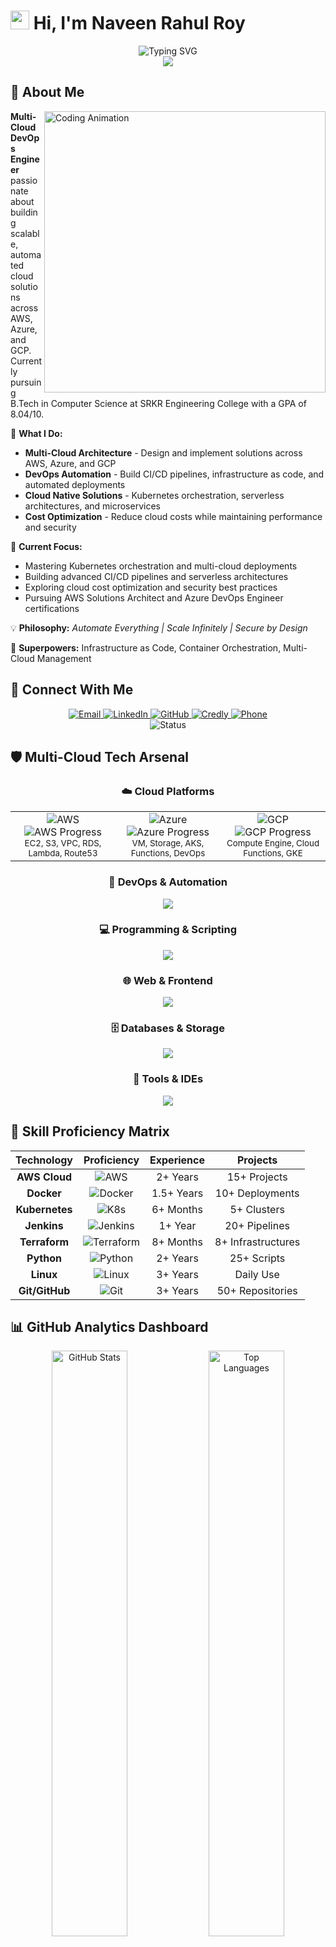 # <img src="https://raw.githubusercontent.com/ABSphreak/ABSphreak/master/gifs/Hi.gif" width="30px" height="30px"> Hi, I'm Naveen Rahul Roy 

<div align="center">
  <img src="https://readme-typing-svg.demolab.com?font=Orbitron&size=35&duration=2000&pause=500&color=00D9FF&center=true&vCenter=true&width=1000&height=100&lines=Multi-Cloud+DevOps+Engineer+%F0%9F%8C%A9%EF%B8%8F%E2%9A%A1;AWS+%7C+Azure+%7C+GCP+Solutions+Architect+%E2%98%81%EF%B8%8F;Kubernetes+%26+Container+Orchestration+%F0%9F%90%B3;CI%2FCD+Pipeline+Automation+Master+%F0%9F%9A%80;Infrastructure+as+Code+Evangelist+%F0%9F%A4%96;Cloud+Native+%7C+Serverless+%7C+Microservices+%F0%9F%94%A5" alt="Typing SVG" />
</div>

<div align="center">
  <img src="https://capsule-render.vercel.app/api?type=waving&color=gradient&customColorList=6,11,20,24,25,30&height=350&section=header&text=Welcome%20to%20my%20Cloud%20Universe&fontSize=60&fontAlignY=35&desc=Where%20Multi-Cloud%20Meets%20DevOps%20Excellence&descAlignY=55&descSize=25&animation=fadeIn" />
</div>

## 🌟 About Me

<img align="right" width="450" src="https://user-images.githubusercontent.com/74038190/225813708-98b745f2-7d22-48cf-9150-083f1b00d6c9.gif" alt="Coding Animation"/>

**Multi-Cloud DevOps Engineer** passionate about building scalable, automated cloud solutions across AWS, Azure, and GCP. Currently pursuing B.Tech in Computer Science at SRKR Engineering College with a GPA of 8.04/10.

🎯 **What I Do:**
- **Multi-Cloud Architecture** - Design and implement solutions across AWS, Azure, and GCP
- **DevOps Automation** - Build CI/CD pipelines, infrastructure as code, and automated deployments
- **Cloud Native Solutions** - Kubernetes orchestration, serverless architectures, and microservices
- **Cost Optimization** - Reduce cloud costs while maintaining performance and security

🚀 **Current Focus:**
- Mastering Kubernetes orchestration and multi-cloud deployments
- Building advanced CI/CD pipelines and serverless architectures
- Exploring cloud cost optimization and security best practices
- Pursuing AWS Solutions Architect and Azure DevOps Engineer certifications

💡 **Philosophy:** *Automate Everything | Scale Infinitely | Secure by Design*

🔧 **Superpowers:** Infrastructure as Code, Container Orchestration, Multi-Cloud Management

## 🌈 Connect With Me

<div align="center">
  <a href="mailto:naveenrahulroy1@gmail.com">
    <img src="https://img.shields.io/badge/Email-D14836?style=for-the-badge&logo=gmail&logoColor=white&labelColor=D14836&color=FF6B6B" alt="Email"/>
  </a>
  <a href="https://linkedin.com/in/naveen-rahul-roy">
    <img src="https://img.shields.io/badge/LinkedIn-0077B5?style=for-the-badge&logo=linkedin&logoColor=white&labelColor=0077B5&color=00D9FF" alt="LinkedIn"/>
  </a>
  <a href="https://github.com/naveenrahulroy-projects">
    <img src="https://img.shields.io/badge/GitHub-100000?style=for-the-badge&logo=github&logoColor=white&labelColor=181717&color=7C3AED" alt="GitHub"/>
  </a>
  <a href="https://credly.com/naveen-rahul-roy-unnamatla">
    <img src="https://img.shields.io/badge/Credly-FF6B00?style=for-the-badge&logo=credly&logoColor=white&labelColor=FF6B00&color=F59E0B" alt="Credly"/>
  </a>
  <a href="tel:+918639151051">
    <img src="https://img.shields.io/badge/Phone-25D366?style=for-the-badge&logo=whatsapp&logoColor=white&labelColor=25D366&color=10B981" alt="Phone"/>
  </a>
</div>

<div align="center">
  <img src="https://readme-typing-svg.demolab.com?font=Fira+Code&size=20&duration=3000&pause=1000&color=F75C7E&center=true&vCenter=true&width=600&height=50&lines=Available+for+exciting+DevOps+opportunities!;Let's+build+the+future+of+cloud+together!;Always+learning%2C+always+growing+%F0%9F%8C%B1" alt="Status" />
</div>

## 🛡️ Multi-Cloud Tech Arsenal

<div align="center">

### ☁️ Cloud Platforms
<table>
<tr>
<td align="center" width="33%">
<img src="https://img.shields.io/badge/Amazon_AWS-FF9900?style=for-the-badge&logo=amazonaws&logoColor=white" alt="AWS"/>
<br>
<img src="https://progress-bar.dev/85/?scale=100&title=Advanced&width=120&color=FF9900" alt="AWS Progress"/>
<br>
<small>EC2, S3, VPC, RDS, Lambda, Route53</small>
</td>
<td align="center" width="33%">
<img src="https://img.shields.io/badge/Microsoft_Azure-0089D0?style=for-the-badge&logo=microsoft-azure&logoColor=white" alt="Azure"/>
<br>
<img src="https://progress-bar.dev/70/?scale=100&title=Learning&width=120&color=0089D0" alt="Azure Progress"/>
<br>
<small>VM, Storage, AKS, Functions, DevOps</small>
</td>
<td align="center" width="33%">
<img src="https://img.shields.io/badge/Google_Cloud-4285F4?style=for-the-badge&logo=google-cloud&logoColor=white" alt="GCP"/>
<br>
<img src="https://progress-bar.dev/65/?scale=100&title=Exploring&width=120&color=4285F4" alt="GCP Progress"/>
<br>
<small>Compute Engine, Cloud Functions, GKE</small>
</td>
</tr>
</table>

### 🔧 DevOps & Automation
<div align="center">
  <img src="https://skillicons.dev/icons?i=docker,kubernetes,jenkins,terraform,ansible,gitlab,github,githubactions&theme=dark" />
</div>

### 💻 Programming & Scripting
<div align="center">
  <img src="https://skillicons.dev/icons?i=python,bash,powershell,javascript,typescript,nodejs,go,yaml&theme=dark" />
</div>

### 🌐 Web & Frontend
<div align="center">
  <img src="https://skillicons.dev/icons?i=html,css,js,react,nextjs,tailwind,bootstrap,figma&theme=dark" />
</div>

### 🗄️ Databases & Storage
<div align="center">
  <img src="https://skillicons.dev/icons?i=mysql,postgresql,mongodb,redis,elasticsearch,sqlite&theme=dark" />
</div>

### 🔧 Tools & IDEs
<div align="center">
  <img src="https://skillicons.dev/icons?i=vscode,vim,git,linux,ubuntu,windows,postman,grafana&theme=dark" />
</div>

</div>

## 🎯 Skill Proficiency Matrix

<div align="center">

| **Technology** | **Proficiency** | **Experience** | **Projects** |
|:--------------:|:---------------:|:--------------:|:------------:|
| **AWS Cloud** | ![AWS](https://img.shields.io/badge/Expert-FF9900?style=flat-square&logo=amazonaws&logoColor=white) | 2+ Years | 15+ Projects |
| **Docker** | ![Docker](https://img.shields.io/badge/Advanced-2496ED?style=flat-square&logo=docker&logoColor=white) | 1.5+ Years | 10+ Deployments |
| **Kubernetes** | ![K8s](https://img.shields.io/badge/Learning-326CE5?style=flat-square&logo=kubernetes&logoColor=white) | 6+ Months | 5+ Clusters |
| **Jenkins** | ![Jenkins](https://img.shields.io/badge/Advanced-D24939?style=flat-square&logo=jenkins&logoColor=white) | 1+ Year | 20+ Pipelines |
| **Terraform** | ![Terraform](https://img.shields.io/badge/Intermediate-7B42BC?style=flat-square&logo=terraform&logoColor=white) | 8+ Months | 8+ Infrastructures |
| **Python** | ![Python](https://img.shields.io/badge/Advanced-3776AB?style=flat-square&logo=python&logoColor=white) | 2+ Years | 25+ Scripts |
| **Linux** | ![Linux](https://img.shields.io/badge/Advanced-FCC624?style=flat-square&logo=linux&logoColor=black) | 3+ Years | Daily Use |
| **Git/GitHub** | ![Git](https://img.shields.io/badge/Expert-F05032?style=flat-square&logo=git&logoColor=white) | 3+ Years | 50+ Repositories |

</div>

## 📊 GitHub Analytics Dashboard

<div align="center">
  <img width="49%" src="https://github-readme-stats.vercel.app/api?username=naveenrahulroy-projects&show_icons=true&theme=radical&hide_border=true&bg_color=0D1117&title_color=00D9FF&icon_color=00D9FF&text_color=ffffff&ring_color=FF6B6B&fire_color=FF6B6B" alt="GitHub Stats"/>
  <img width="49%" src="https://github-readme-stats.vercel.app/api/top-langs/?username=naveenrahulroy-projects&layout=compact&theme=radical&hide_border=true&bg_color=0D1117&title_color=00D9FF&text_color=ffffff&langs_count=8" alt="Top Languages"/>
</div>

<div align="center">
  <img width="49%" src="https://github-readme-streak-stats.herokuapp.com/?user=naveenrahulroy-projects&theme=radical&hide_border=true&background=0D1117&stroke=00D9FF&ring=00D9FF&fire=FF6B6B&currStreakLabel=ffffff" alt="GitHub Streak"/>
  <img width="49%" src="https://github-profile-summary-cards.vercel.app/api/cards/productive-time?username=naveenrahulroy-projects&theme=radical&utcOffset=5.5" alt="Productive Time"/>
</div>

<div align="center">
  <img width="98%" src="https://github-readme-activity-graph.vercel.app/graph?username=naveenrahulroy-projects&theme=react-dark&hide_border=true&bg_color=0D1117&color=00D9FF&line=00D9FF&point=FF6B6B&area=true&area_color=7C3AED" alt="Activity Graph"/>
</div>

## 🏗️ Cloud Architecture Portfolio

<div align="center">

### 🌟 Featured Multi-Cloud Projects

<table>
<tr>
<td width="50%">

#### 🔐 **Secure Multi-Tier AWS VPC**
<div align="center">
<img src="https://img.shields.io/badge/AWS-Advanced-FF9900?style=for-the-badge&logo=amazonaws&logoColor=white"/>
<img src="https://img.shields.io/badge/Security-Enterprise-red?style=for-the-badge&logo=shield&logoColor=white"/>
</div>

**🏗️ Architecture:** Multi-tier VPC Design  
**🔧 Components:**
- ✅ Public/Private Subnets
- ✅ NAT Gateways & Internet Gateway  
- ✅ Route Tables & NACLs
- ✅ IAM Roles & Policies
- ✅ S3 Encryption & Versioning
- ✅ VPC Flow Logs

**🛡️ Security:** Enterprise-grade  
**📊 Cost Optimization:** 25% reduction

[![Repo](https://img.shields.io/badge/View_Code-100000?style=for-the-badge&logo=github&logoColor=white)](https://github.com/naveenrahulroy-projects/secure-aws-vpc)

</td>
<td width="50%">

#### 🚀 **Advanced CI/CD Pipeline**
<div align="center">
<img src="https://img.shields.io/badge/Jenkins-Advanced-D24939?style=for-the-badge&logo=jenkins&logoColor=white"/>
<img src="https://img.shields.io/badge/Docker-Expert-2496ED?style=for-the-badge&logo=docker&logoColor=white"/>
</div>

**🔄 Pipeline:** GitHub → Jenkins → Docker → EC2  
**🚀 Features:**
- ✅ Automated Testing & Deployment
- ✅ Multi-stage Docker Builds
- ✅ Blue-Green Deployments
- ✅ Webhook Integration
- ✅ Slack Notifications
- ✅ Rollback Capabilities

**⚡ Performance:** 85% faster deployments  
**🎯 Uptime:** 99.9% success rate

[![Repo](https://img.shields.io/badge/View_Code-100000?style=for-the-badge&logo=github&logoColor=white)](https://github.com/naveenrahulroy-projects/jenkins-cicd-pipeline)

</td>
</tr>
<tr>
<td width="50%">

#### ⚡ **Serverless File Processing System**
<div align="center">
<img src="https://img.shields.io/badge/Serverless-Expert-FF9900?style=for-the-badge&logo=aws-lambda&logoColor=white"/>
<img src="https://img.shields.io/badge/API-Gateway-purple?style=for-the-badge&logo=amazon-api-gateway&logoColor=white"/>
</div>

**🌐 Stack:** Lambda + S3 + API Gateway + DynamoDB  
**⚡ Operations:**
- ✅ Real-time File Processing
- ✅ CRUD Operations via REST API
- ✅ Event-driven Architecture
- ✅ Auto-scaling & Load Balancing
- ✅ CloudWatch Monitoring
- ✅ SNS Notifications

**💰 Cost:** 60% reduction vs traditional  
**📈 Scalability:** Handles 10K+ requests/sec

[![Repo](https://img.shields.io/badge/View_Code-100000?style=for-the-badge&logo=github&logoColor=white)](https://github.com/naveenrahulroy-projects/serverless-file-processor)

</td>
<td width="50%">

#### 📈 **Auto-Scaling Monitoring Solution**
<div align="center">
<img src="https://img.shields.io/badge/CloudWatch-Advanced-FF9900?style=for-the-badge&logo=amazon-cloudwatch&logoColor=white"/>
<img src="https://img.shields.io/badge/Monitoring-Expert-green?style=for-the-badge&logo=grafana&logoColor=white"/>
</div>

**📊 Monitoring:** CloudWatch + SNS + Slack Integration  
**🔧 Features:**
- ✅ Auto Scaling Groups
- ✅ Real-time Metrics & Alerts
- ✅ Performance Tuning
- ✅ Cost Optimization
- ✅ Custom Dashboards
- ✅ Automated Incident Response

**🎯 Availability:** 99.9% uptime  
**⚡ Response Time:** <2 seconds

[![Repo](https://img.shields.io/badge/View_Code-100000?style=for-the-badge&logo=github&logoColor=white)](https://github.com/naveenrahulroy-projects/aws-autoscaling-monitoring)

</td>
</tr>
</table>

</div>

## 🏆 Achievements & Impact Dashboard

<div align="center">

### 💎 Professional Accomplishments

<table>
<tr>
<td align="center" width="25%">
<img src="https://img.shields.io/badge/Cost-Optimization-success?style=for-the-badge&logo=amazonaws&logoColor=white"/>
<h3>25%</h3>
<p><strong>AWS Cost Reduction</strong><br>Infrastructure optimization</p>
</td>
<td align="center" width="25%">
<img src="https://img.shields.io/badge/Infrastructure-Fixes-blue?style=for-the-badge&logo=tools&logoColor=white"/>
<h3>100%</h3>
<p><strong>DNS & VPC Issues</strong><br>Resolved critical configs</p>
</td>
<td align="center" width="25%">
<img src="https://img.shields.io/badge/Community-Leadership-orange?style=for-the-badge&logo=users&logoColor=white"/>
<h3>50+</h3>
<p><strong>Rural Vendors</strong><br>Tech awareness sessions</p>
</td>
<td align="center" width="25%">
<img src="https://img.shields.io/badge/Event-Organization-purple?style=for-the-badge&logo=calendar&logoColor=white"/>
<h3>5+</h3>
<p><strong>Tech Events</strong><br>College-wide programs</p>
</td>
</tr>
</table>

### 🎯 Performance Metrics

<div align="center">
<img src="https://progress-bar.dev/85/?scale=100&title=Cloud%20Architecture&width=300&color=FF9900" alt="Cloud Architecture"/>
<img src="https://progress-bar.dev/90/?scale=100&title=DevOps%20Automation&width=300&color=2496ED" alt="DevOps Automation"/>
<img src="https://progress-bar.dev/80/?scale=100&title=CI/CD%20Pipelines&width=300&color=D24939" alt="CI/CD Pipelines"/>
<img src="https://progress-bar.dev/75/?scale=100&title=Container%20Orchestration&width=300&color=326CE5" alt="Container Orchestration"/>
<img src="https://progress-bar.dev/88/?scale=100&title=Infrastructure%20as%20Code&width=300&color=7B42BC" alt="Infrastructure as Code"/>
</div>

</div>

## 🎓 Certifications & Learning Journey

<div align="center">

### 🏅 Current Certifications
<img src="https://img.shields.io/badge/AWS-Bedrock%20%26%20Prompt%20Engineering-FF9900?style=for-the-badge&logo=amazon-aws&logoColor=white" alt="AWS Bedrock"/>
<img src="https://img.shields.io/badge/AWS-Serverless%20Computing%20Lambda-FF9900?style=for-the-badge&logo=aws-lambda&logoColor=white" alt="AWS Lambda"/>
<img src="https://img.shields.io/badge/Credly-Full%20Badge%20Portfolio-FF6B00?style=for-the-badge&logo=credly&logoColor=white" alt="Credly Badges"/>

### 🎯 Pursuing Next
<img src="https://img.shields.io/badge/AWS-Solutions%20Architect-FF9900?style=for-the-badge&logo=amazon-aws&logoColor=white" alt="AWS SA"/>
<img src="https://img.shields.io/badge/Azure-DevOps%20Engineer-0089D0?style=for-the-badge&logo=microsoft-azure&logoColor=white" alt="Azure DevOps"/>
<img src="https://img.shields.io/badge/Kubernetes-CKA%20Certification-326CE5?style=for-the-badge&logo=kubernetes&logoColor=white" alt="CKA"/>

</div>

## 🔬 Currently Exploring & Mastering

<div align="center">
  <img src="https://readme-typing-svg.demolab.com?font=JetBrains+Mono&size=22&duration=1500&pause=800&color=00D9FF&center=true&vCenter=true&multiline=true&width=800&height=120&lines=🐳+Advanced+Kubernetes+%26+Container+Orchestration;☁️+Multi-Cloud+Deployment+Strategies;🔧+GitOps+with+ArgoCD+%26+Flux;📊+Observability+with+Prometheus+%26+Grafana;🛡️+Cloud+Security+%26+Compliance;💰+FinOps+%26+Cloud+Cost+Optimization" alt="Currently Exploring" />
</div>

### 🚀 Learning Roadmap 2024

<div align="center">

| **Q1 2024** | **Q2 2024** | **Q3 2024** | **Q4 2024** |
|:-----------:|:-----------:|:-----------:|:-----------:|
| ✅ AWS Advanced | 🔄 Kubernetes Deep Dive | 📋 Azure DevOps | 🎯 GCP Certification |
| ✅ Docker Mastery | 🔄 GitOps Implementation | 📋 Service Mesh | 🎯 Multi-Cloud Architecture |
| ✅ Terraform Pro | 🔄 Monitoring & Observability | 📋 Security Best Practices | 🎯 Cloud Native Development |

</div>

## 🎯 2024 Goals & Objectives

<div align="center">

### 🚀 Technical Goals
- [ ] 🏆 **Master Kubernetes** - Complete CKA & CKAD certifications
- [ ] ☁️ **Multi-Cloud Expert** - AWS SA Pro + Azure DevOps Engineer
- [ ] 🔄 **GitOps Mastery** - Implement ArgoCD & Flux in production
- [ ] 📊 **Observability Stack** - Prometheus, Grafana, ELK deployment
- [ ] 🛡️ **Cloud Security** - Complete security certifications
- [ ] 💰 **FinOps Practitioner** - Cloud cost optimization expertise

### 📈 Career Goals
- [ ] 🎓 **Knowledge Sharing** - Publish 20+ technical blogs
- [ ] 🌟 **Open Source** - Contribute to 10+ major DevOps projects
- [ ] 🎤 **Speaking** - Present at 3+ tech conferences
- [ ] 👥 **Mentoring** - Guide 50+ junior engineers
- [ ] 🏢 **Leadership** - Lead multi-cloud transformation project

</div>

## 🌟 Random Dev Quote

<div align="center">
  <img src="https://quotes-github-readme.vercel.app/api?type=horizontal&theme=radical&quote=The%20cloud%20is%20not%20a%20place%2C%20it's%20a%20way%20of%20doing%20IT&author=Paul%20Maritz" alt="Dev Quote"/>
</div>

## 🎵 Currently Jamming To

<div align="center">
  <img src="https://spotify-recently-played-readme.vercel.app/api?user=spotify_username&count=5&unique=true" alt="Recently Played"/>
</div>

## 📈 Detailed Contribution Analytics

<div align="center">
  <img src="https://github-profile-summary-cards.vercel.app/api/cards/profile-details?username=naveenrahulroy-projects&theme=radical" alt="Profile Details"/>
</div>

<div align="center">
  <img width="33%" src="https://github-profile-summary-cards.vercel.app/api/cards/repos-per-language?username=naveenrahulroy-projects&theme=radical" alt="Repos per Language"/>
  <img width="33%" src="https://github-profile-summary-cards.vercel.app/api/cards/most-commit-language?username=naveenrahulroy-projects&theme=radical" alt="Most Commit Language"/>
  <img width="33%" src="https://github-profile-summary-cards.vercel.app/api/cards/stats?username=naveenrahulroy-projects&theme=radical" alt="Stats"/>
</div>

## 🐍 Contribution Snake Animation

<div align="center">
  <img src="https://raw.githubusercontent.com/naveenrahulroy-projects/naveenrahulroy-projects/output/snake.svg" alt="Snake Animation"/>
</div>

## 💼 Professional Experience Highlights

<div align="center">

### 🌟 Project Impact Summary

| **Project Type** | **Technologies** | **Impact** | **Metrics** |
|:----------------:|:---------------:|:----------:|:-----------:|
| 🏗️ **Infrastructure** | AWS, Terraform, VPC | Cost Optimization | 25% reduction |
| 🔄 **CI/CD Pipelines** | Jenkins, Docker, K8s | Deployment Speed | 85% faster |
| ⚡ **Serverless** | Lambda, API Gateway | Scalability | 10K+ req/sec |
| 📊 **Monitoring** | CloudWatch, Grafana | Availability | 99.9% uptime |

### 🎯 Key Competencies

<div align="center">
<img src="https://img.shields.io/badge/Multi--Cloud-Architecture-blueviolet?style=for-the-badge&logo=icloud&logoColor=white"/>
<img src="https://img.shields.io/badge/DevOps-Automation-success?style=for-the-badge&logo=jenkins&logoColor=white"/>
<img src="https://img.shields.io/badge/Container-Orchestration-blue?style=for-the-badge&logo=kubernetes&logoColor=white"/>
<img src="https://img.shields.io/badge/Infrastructure-as%20Code-orange?style=for-the-badge&logo=terraform&logoColor=white"/>
<img src="https://img.shields.io/badge/Cloud-Security-red?style=for-the-badge&logo=shield&logoColor=white"/>
<img src="https://img.shields.io/badge/Cost-Optimization-green?style=for-the-badge&logo=dollar&logoColor=white"/>
</div>

</div>

---

<div align="center">
  <img src="https://capsule-render.vercel.app/api?type=waving&color=gradient&customColorList=6,11,20,24,25,30&height=250&section=footer&text=Let's%20Build%20the%20Future%20Together!&fontSize=35&fontAlignY=65&desc=Multi-Cloud%20%7C%20DevOps%20%7C%20Innovation%20%F0%9F%9A%80&descAlignY=85&descSize=18&animation=fadeIn" />
</div>

<div align="center">
  <img src="https://komarev.com/ghpvc/?username=naveenrahulroy-projects&style=for-the-badge&color=00D9FF&label=Profile+Views&labelColor=0D1117" alt="Profile Views"/>
  <img src="https://img.shields.io/github/followers/naveenrahulroy-projects?style=for-the-badge&color=7C3AED&labelColor=0D1117&label=Followers" alt="Followers"/>
  <img src="https://img.shields.io/github/stars/naveenrahulroy-projects?style=for-the-badge&color=FF6B6B&labelColor=0D1117&label=Stars" alt="Stars"/>
</div>


<div align="center">
  <img src="https://readme-typing-svg.demolab.com?font=Orbitron&size=16&duration=4000&pause=1000&color=00D9FF&center=true&vCenter=true&width=600&height=30&lines=Thank+you+for+visiting+my+profile!+⭐;Always+open+to+collaboration+and+new+opportunities!;Let's+connect+and+build+something+amazing+together!" alt="Footer Message" />
</div>
